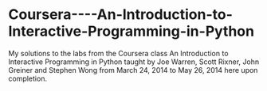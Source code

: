 Coursera----An-Introduction-to-Interactive-Programming-in-Python
================================================================

My solutions to the labs from the Coursera class An Introduction to Interactive Programming in Python taught by Joe Warren, Scott Rixner, John Greiner and Stephen Wong from March 24, 2014 to May 26, 2014 here upon completion.
